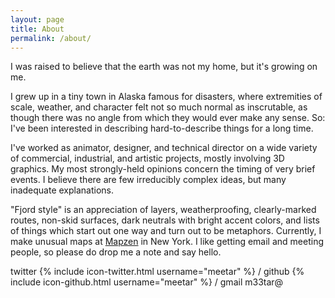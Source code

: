 ```yaml
---
layout: page
title: About
permalink: /about/
---
```



I was raised to believe that the earth was not my home, but it's growing on me.

I grew up in a tiny town in Alaska famous for disasters, where extremities of scale, weather, and character felt not so much normal as inscrutable, as though there was no angle from which they would ever make any sense.
So: I've been interested in describing hard-to-describe things for a long time.

I've worked as animator, designer, and technical director on a wide variety of commercial, industrial, and artistic projects, mostly involving 3D graphics. My most strongly-held opinions concern the timing of very brief events. I believe there are few irreducibly complex ideas, but many inadequate explanations.

"Fjord style" is an appreciation of layers, weatherproofing, clearly-marked routes, non-skid surfaces, dark neutrals with bright accent colors, and lists of things which start out one way and turn out to be metaphors.
Currently, I make unusual maps at [Mapzen](mapzen.com) in New York. I like getting email and meeting people, so please do drop me a note and say hello.

twitter {% include icon-twitter.html username="meetar" %} / github {% include icon-github.html username="meetar" %} / gmail m33tar@
